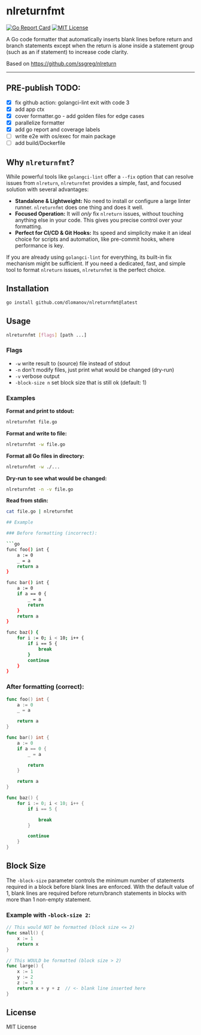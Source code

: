 # nlreturnfmt

[![Go Report Card](https://goreportcard.com/badge/github.com/dlomanov/nlreturnfmt)](https://goreportcard.com/report/github.com/dlomanov/nlreturnfmt)
[![MIT License](https://img.shields.io/badge/license-MIT-blue.svg)](LICENSE)

A Go code formatter that automatically inserts blank lines before return and branch statements except when the return is alone inside a statement group (such as an if statement) to increase code clarity.

Based on https://github.com/ssgreg/nlreturn

---

## PRE-publish TODO:

- [X] fix github action: golangci-lint exit with code 3
- [X] add app ctx
- [X] cover formatter.go - add golden files for edge cases
- [X] parallelize formatter
- [X] add go report and coverage labels
- [ ] write e2e with os/exec for main package
- [ ] add build/Dockerfile

## Why `nlreturnfmt`?

While powerful tools like `golangci-lint` offer a `--fix` option that can resolve issues from `nlreturn`, `nlreturnfmt` provides a simple, fast, and focused solution with several advantages:

-   **Standalone & Lightweight:** No need to install or configure a large linter runner. `nlreturnfmt` does one thing and does it well.
-   **Focused Operation:** It will *only* fix `nlreturn` issues, without touching anything else in your code. This gives you precise control over your formatting.
-   **Perfect for CI/CD & Git Hooks:** Its speed and simplicity make it an ideal choice for scripts and automation, like pre-commit hooks, where performance is key.

If you are already using `golangci-lint` for everything, its built-in fix mechanism might be sufficient. If you need a dedicated, fast, and simple tool to format `nlreturn` issues, `nlreturnfmt` is the perfect choice.

## Installation

```bash
go install github.com/dlomanov/nlreturnfmt@latest
```

## Usage

```bash
nlreturnfmt [flags] [path ...]
```

### Flags

* `-w` write result to (source) file instead of stdout
* `-n` don't modify files, just print what would be changed (dry-run)
* `-v` verbose output
* `-block-size n` set block size that is still ok (default: 1)

### Examples

**Format and print to stdout:**
```bash
nlreturnfmt file.go
```

**Format and write to file:**
```bash
nlreturnfmt -w file.go
```

**Format all Go files in directory:**
```bash
nlreturnfmt -w ./...
```

**Dry-run to see what would be changed:**
```bash
nlreturnfmt -n -v file.go
```

**Read from stdin:**
```bash
cat file.go | nlreturnfmt

## Example

### Before formatting (incorrect):

```go
func foo() int {
    a := 0
    _ = a
    return a
}

func bar() int {
    a := 0
    if a == 0 {
        _ = a
        return
    }
    return a
}

func baz() {
    for i := 0; i < 10; i++ {
        if i == 5 {
            break
        }
        continue
    }
}
```

### After formatting (correct):

```go
func foo() int {
    a := 0
    _ = a

    return a
}

func bar() int {
    a := 0
    if a == 0 {
        _ = a

        return
    }

    return a
}

func baz() {
    for i := 0; i < 10; i++ {
        if i == 5 {

            break
        }

        continue
    }
}
```

## Block Size

The `-block-size` parameter controls the minimum number of statements required in a block before blank lines are enforced.
With the default value of 1, blank lines are required before return/branch statements in blocks with more than 1 non-empty statement.

### Example with `-block-size 2`:

```go
// This would NOT be formatted (block size <= 2)
func small() {
    x := 1
    return x
}

// This WOULD be formatted (block size > 2)
func large() {
    x := 1
    y := 2
    z := 3
    return x + y + z  // <- blank line inserted here
}
```

## License

MIT License